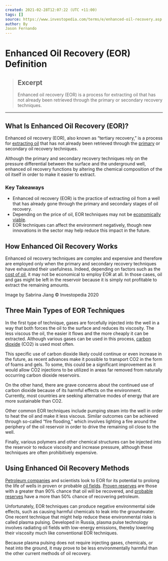 ```yaml
---
created: 2021-02-28T12:07:22 (UTC +11:00)
tags: []
source: https://www.investopedia.com/terms/e/enhanced-oil-recovery.asp
author: By
Jason Fernando
---
```


# Enhanced Oil Recovery (EOR) Definition

> ## Excerpt
> Enhanced oil recovery (EOR) is a process for extracting oil that has not already been retrieved through the primary or secondary recovery techniques.

---
## What Is Enhanced Oil Recovery (EOR)?

Enhanced oil recovery (EOR), also known as “tertiary recovery,” is a process for [extracting oil](https://www.investopedia.com/articles/active-trading/102214/economics-oil-extraction.asp) that has not already been retrieved through the [primary](https://www.investopedia.com/terms/p/primary-recovery.asp) or secondary oil recovery techniques.

Although the primary and secondary recovery techniques rely on the pressure differential between the surface and the underground well, enhanced oil recovery functions by altering the chemical composition of the oil itself in order to make it easier to extract.

### Key Takeaways

-   Enhanced oil recovery (EOR) is the practice of extracting oil from a well that has already gone through the primary and secondary stages of oil recovery.
-   Depending on the price of oil, EOR techniques may not be [economically viable](https://www.investopedia.com/terms/e/economic_efficiency.asp).
-   EOR techniques can affect the environment negatively, though new innovations in the sector may help reduce this impact in the future.

## How Enhanced Oil Recovery Works

Enhanced oil recovery techniques are complex and expensive and therefore are employed only when the primary and secondary recovery techniques have exhausted their usefulness. Indeed, depending on factors such as the [cost of oil](https://www.investopedia.com/articles/economics/08/determining-oil-prices.asp), it may not be economical to employ EOR at all. In those cases, oil and gas might be left in the reservoir because it is simply not profitable to extract the remaining amounts.

Image by Sabrina Jiang © Investopedia 2020

## Three Main Types of EOR Techniques

In the first type of technique, gases are forcefully injected into the well in a way that both forces the oil to the surface and reduces its viscosity. The less viscous the oil, the easier it flows and the more cheaply it can be extracted. Although various gases can be used in this process, [carbon dioxide](https://www.investopedia.com/articles/investing/092915/5-countries-produce-most-carbon-dioxide-co2.asp) (CO2) is used most often. 

This specific use of carbon dioxide likely could continue or even increase in the future, as recent advances make it possible to transport CO2 in the form of foams and gels. To some, this could be a significant improvement as it would allow CO2 injections to be utilized in areas far removed from naturally occurring carbon dioxide reservoirs.

On the other hand, there are grave concerns about the continued use of carbon dioxide because of its harmful effects on the environment. Currently, most countries are seeking alternative modes of energy that are more sustainable than CO2.

Other common EOR techniques include pumping steam into the well in order to heat the oil and make it less viscous. Similar outcomes can be achieved through so-called “fire flooding,” which involves lighting a fire around the periphery of the oil reservoir in order to drive the remaining oil close to the well. 

Finally, various polymers and other chemical structures can be injected into the reservoir to reduce viscosity and increase pressure, although these techniques are often prohibitively expensive.

## Using Enhanced Oil Recovery Methods

[Petroleum companies](https://www.investopedia.com/investing/oil-stocks/) and scientists look to EOR for its potential to prolong the life of wells in proven or probable [oil fields](https://www.investopedia.com/terms/o/oil-field.asp). [Proven reserves](https://www.investopedia.com/terms/p/proven-reserves.asp) are those with a greater than 90% chance that oil will be recovered, and [probable reserves](http://investopedia/) have a more than 50% chance of recovering petroleum.

Unfortunately, EOR techniques can produce negative environmental side effects, such as causing harmful chemicals to leak into the groundwater. One recent technique that might help reduce these environmental risks is called plasma pulsing. Developed in Russia, plasma pulse technology involves radiating oil fields with low-energy emissions, thereby lowering their viscosity much like conventional EOR techniques.

Because plasma pulsing does not require injecting gases, chemicals, or heat into the ground, it may prove to be less environmentally harmful than the other current methods of oil recovery.
